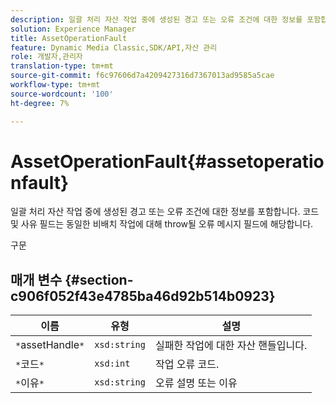 ```yaml
---
description: 일괄 처리 자산 작업 중에 생성된 경고 또는 오류 조건에 대한 정보를 포함합니다. 코드 및 사유 필드는 동일한 비배치 작업에 대해 throw될 오류 메시지 필드에 해당합니다.
solution: Experience Manager
title: AssetOperationFault
feature: Dynamic Media Classic,SDK/API,자산 관리
role: 개발자,관리자
translation-type: tm+mt
source-git-commit: f6c97606d7a4209427316d7367013ad9585a5cae
workflow-type: tm+mt
source-wordcount: '100'
ht-degree: 7%

---
```



# AssetOperationFault{#assetoperationfault}

일괄 처리 자산 작업 중에 생성된 경고 또는 오류 조건에 대한 정보를 포함합니다. 코드 및 사유 필드는 동일한 비배치 작업에 대해 throw될 오류 메시지 필드에 해당합니다.

구문

## 매개 변수 {#section-c906f052f43e4785ba46d92b514b0923}

| 이름 | 유형 | 설명 |
|---|---|---|
| `*`assetHandle`*` | `xsd:string` | 실패한 작업에 대한 자산 핸들입니다. |
| `*`코드`*` | `xsd:int` | 작업 오류 코드. |
| `*`이유`*` | `xsd:string` | 오류 설명 또는 이유 |

